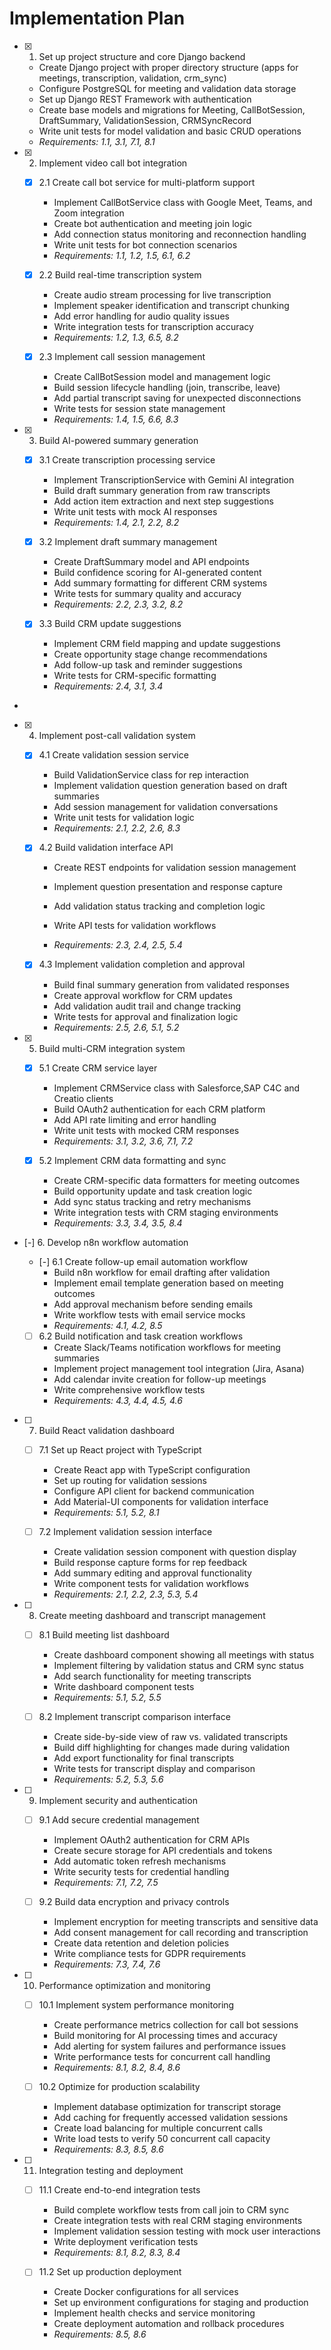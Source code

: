 # Implementation Plan

- [x] 1. Set up project structure and core Django backend
  - Create Django project with proper directory structure (apps for meetings, transcription, validation, crm_sync)
  - Configure PostgreSQL for meeting and validation data storage
  - Set up Django REST Framework with authentication
  - Create base models and migrations for Meeting, CallBotSession, DraftSummary, ValidationSession, CRMSyncRecord
  - Write unit tests for model validation and basic CRUD operations
  - _Requirements: 1.1, 3.1, 7.1, 8.1_

- [x] 2. Implement video call bot integration










  - [x] 2.1 Create call bot service for multi-platform support


    - Implement CallBotService class with Google Meet, Teams, and Zoom integration
    - Create bot authentication and meeting join logic
    - Add connection status monitoring and reconnection handling
    - Write unit tests for bot connection scenarios
    - _Requirements: 1.1, 1.2, 1.5, 6.1, 6.2_

  - [x] 2.2 Build real-time transcription system












    - Create audio stream processing for live transcription
    - Implement speaker identification and transcript chunking
    - Add error handling for audio quality issues
    - Write integration tests for transcription accuracy
    - _Requirements: 1.2, 1.3, 6.5, 8.2_

  - [x] 2.3 Implement call session management


    - Create CallBotSession model and management logic
    - Build session lifecycle handling (join, transcribe, leave)
    - Add partial transcript saving for unexpected disconnections
    - Write tests for session state management
    - _Requirements: 1.4, 1.5, 6.6, 8.3_

- [x] 3. Build AI-powered summary generation







  - [x] 3.1 Create transcription processing service


    - Implement TranscriptionService with Gemini AI integration
    - Build draft summary generation from raw transcripts
    - Add action item extraction and next step suggestions
    - Write unit tests with mock AI responses
    - _Requirements: 1.4, 2.1, 2.2, 8.2_

  - [x] 3.2 Implement draft summary management


    - Create DraftSummary model and API endpoints
    - Build confidence scoring for AI-generated content
    - Add summary formatting for different CRM systems
    - Write tests for summary quality and accuracy
    - _Requirements: 2.2, 2.3, 3.2, 8.2_

  - [x] 3.3 Build CRM update suggestions







    - Implement CRM field mapping and update suggestions
    - Create opportunity stage change recommendations
    - Add follow-up task and reminder suggestions
    - Write tests for CRM-specific formatting
    - _Requirements: 2.4, 3.1, 3.4_
-

- [x] 4. Implement post-call validation system






  - [x] 4.1 Create validation session service


    - Build ValidationService class for rep interaction
    - Implement validation question generation based on draft summaries
    - Add session management for validation conversations
    - Write unit tests for validation logic
    - _Requirements: 2.1, 2.2, 2.6, 8.3_



  - [x] 4.2 Build validation interface API




    - Create REST endpoints for validation session management
    - Implement question presentation and response capture
    - Add validation status tracking and completion logic
    - Write API tests for validation workflows

    - _Requirements: 2.3, 2.4, 2.5, 5.4_

  - [x] 4.3 Implement validation completion and approval





    - Build final summary generation from validated responses
    - Create approval workflow for CRM updates
    - Add validation audit trail and change tracking
    - Write tests for approval and finalization logic
    - _Requirements: 2.5, 2.6, 5.1, 5.2_

- [x] 5. Build multi-CRM integration system







  - [x] 5.1 Create CRM service layer




    - Implement CRMService class with Salesforce,SAP C4C and Creatio clients
    - Build OAuth2 authentication for each CRM platform
    - Add API rate limiting and error handling
    - Write unit tests with mocked CRM responses
    - _Requirements: 3.1, 3.2, 3.6, 7.1, 7.2_

  - [x] 5.2 Implement CRM data formatting and sync
    - Create CRM-specific data formatters for meeting outcomes
    - Build opportunity update and task creation logic
    - Add sync status tracking and retry mechanisms
    - Write integration tests with CRM staging environments
    - _Requirements: 3.3, 3.4, 3.5, 8.4_

- [-] 6. Develop n8n workflow automation
  - [-] 6.1 Create follow-up email automation workflow
    - Build n8n workflow for email drafting after validation
    - Implement email template generation based on meeting outcomes
    - Add approval mechanism before sending emails
    - Write workflow tests with email service mocks
    - _Requirements: 4.1, 4.2, 8.5_

  - [ ] 6.2 Build notification and task creation workflows
    - Create Slack/Teams notification workflows for meeting summaries
    - Implement project management tool integration (Jira, Asana)
    - Add calendar invite creation for follow-up meetings
    - Write comprehensive workflow tests
    - _Requirements: 4.3, 4.4, 4.5, 4.6_

- [ ] 7. Build React validation dashboard
  - [ ] 7.1 Set up React project with TypeScript
    - Create React app with TypeScript configuration
    - Set up routing for validation sessions
    - Configure API client for backend communication
    - Add Material-UI components for validation interface
    - _Requirements: 5.1, 5.2, 8.1_

  - [ ] 7.2 Implement validation session interface
    - Create validation session component with question display
    - Build response capture forms for rep feedback
    - Add summary editing and approval functionality
    - Write component tests for validation workflows
    - _Requirements: 2.1, 2.2, 2.3, 5.3, 5.4_

- [ ] 8. Create meeting dashboard and transcript management
  - [ ] 8.1 Build meeting list dashboard
    - Create dashboard component showing all meetings with status
    - Implement filtering by validation status and CRM sync status
    - Add search functionality for meeting transcripts
    - Write dashboard component tests
    - _Requirements: 5.1, 5.2, 5.5_

  - [ ] 8.2 Implement transcript comparison interface
    - Create side-by-side view of raw vs. validated transcripts
    - Build diff highlighting for changes made during validation
    - Add export functionality for final transcripts
    - Write tests for transcript display and comparison
    - _Requirements: 5.2, 5.3, 5.6_

- [ ] 9. Implement security and authentication
  - [ ] 9.1 Add secure credential management
    - Implement OAuth2 authentication for CRM APIs
    - Create secure storage for API credentials and tokens
    - Add automatic token refresh mechanisms
    - Write security tests for credential handling
    - _Requirements: 7.1, 7.2, 7.5_

  - [ ] 9.2 Build data encryption and privacy controls
    - Implement encryption for meeting transcripts and sensitive data
    - Add consent management for call recording and transcription
    - Create data retention and deletion policies
    - Write compliance tests for GDPR requirements
    - _Requirements: 7.3, 7.4, 7.6_

- [ ] 10. Performance optimization and monitoring
  - [ ] 10.1 Implement system performance monitoring
    - Create performance metrics collection for call bot sessions
    - Build monitoring for AI processing times and accuracy
    - Add alerting for system failures and performance issues
    - Write performance tests for concurrent call handling
    - _Requirements: 8.1, 8.2, 8.4, 8.6_

  - [ ] 10.2 Optimize for production scalability
    - Implement database optimization for transcript storage
    - Add caching for frequently accessed validation sessions
    - Create load balancing for multiple concurrent calls
    - Write load tests to verify 50 concurrent call capacity
    - _Requirements: 8.3, 8.5, 8.6_

- [ ] 11. Integration testing and deployment
  - [ ] 11.1 Create end-to-end integration tests
    - Build complete workflow tests from call join to CRM sync
    - Create integration tests with real CRM staging environments
    - Implement validation session testing with mock user interactions
    - Write deployment verification tests
    - _Requirements: 8.1, 8.2, 8.3, 8.4_

  - [ ] 11.2 Set up production deployment
    - Create Docker configurations for all services
    - Set up environment configurations for staging and production
    - Implement health checks and service monitoring
    - Create deployment automation and rollback procedures
    - _Requirements: 8.5, 8.6_